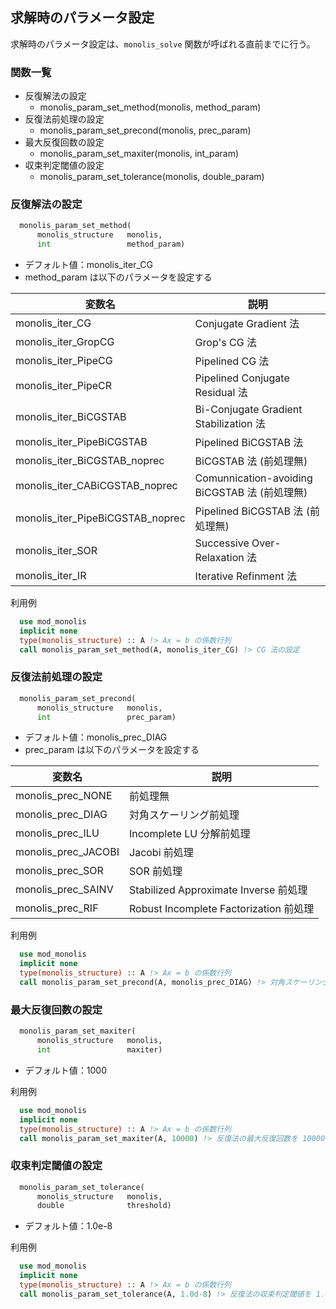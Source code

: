 
## 求解時のパラメータ設定

求解時のパラメータ設定は、`monolis_solve` 関数が呼ばれる直前までに行う。

### 関数一覧

- 反復解法の設定
    - monolis_param_set_method(monolis, method_param)
- 反復法前処理の設定
    - monolis_param_set_precond(monolis, prec_param)
- 最大反復回数の設定
    - monolis_param_set_maxiter(monolis, int_param)
- 収束判定閾値の設定
    - monolis_param_set_tolerance(monolis, double_param)

<!--
- 入力係数行列のスケーリングの設定
    - monolis_param_set_is_scaling(monolis, bool)
- 入力係数行列のリオーダリングの設定
    - monolis_param_set_is_reordering(monolis, bool)
- 入力解ベクトルの初期化の設定
    - monolis_param_set_is_init_x(monolis, bool)
- 入力係数行列を対称行列と見なすかの設定
    - monolis_param_set_is_sym_matrix(monolis, bool)
- デバッグログ出力の設定
    - monolis_param_set_is_debug(monolis, bool)
- 入力係数行列の対角成分に零成分が含まれの設定
    - monolis_param_set_is_check_diag(monolis, bool)
-
    - monolis_param_set_show_iterlog(monolis, bool)
    - monolis_param_set_show_time(monolis, bool)
    - monolis_param_set_show_summary(monolis, bool)
-->

### 反復解法の設定

```fortran
  monolis_param_set_method(
      monolis_structure   monolis,
      int                 method_param)
```

- デフォルト値：monolis_iter_CG
- method_param は以下のパラメータを設定する

| 変数名 | 説明 |
| ---- | ---- |
| monolis_iter_CG | Conjugate Gradient 法 |
| monolis_iter_GropCG | Grop's CG 法 |
| monolis_iter_PipeCG | Pipelined CG 法 |
| monolis_iter_PipeCR | Pipelined Conjugate Residual 法 |
| monolis_iter_BiCGSTAB | Bi-Conjugate Gradient Stabilization 法 |
| monolis_iter_PipeBiCGSTAB | Pipelined BiCGSTAB 法 |
| monolis_iter_BiCGSTAB_noprec | BiCGSTAB 法 (前処理無) |
| monolis_iter_CABiCGSTAB_noprec | Comunnication-avoiding BiCGSTAB 法 (前処理無) |
| monolis_iter_PipeBiCGSTAB_noprec | Pipelined BiCGSTAB 法 (前処理無) |
| monolis_iter_SOR | Successive Over-Relaxation 法 |
| monolis_iter_IR | Iterative Refinment 法 |

利用例

```fortran
  use mod_monolis
  implicit none
  type(monolis_structure) :: A !> Ax = b の係数行列
  call monolis_param_set_method(A, monolis_iter_CG) !> CG 法の設定
```

### 反復法前処理の設定

```fortran
  monolis_param_set_precond(
      monolis_structure   monolis,
      int                 prec_param)
```

- デフォルト値：monolis_prec_DIAG
- prec_param は以下のパラメータを設定する

| 変数名 | 説明 |
| ---- | ---- |
| monolis_prec_NONE | 前処理無 |
| monolis_prec_DIAG | 対角スケーリング前処理 |
| monolis_prec_ILU | Incomplete LU 分解前処理 |
| monolis_prec_JACOBI | Jacobi 前処理 |
| monolis_prec_SOR | SOR 前処理 |
| monolis_prec_SAINV | Stabilized Approximate Inverse 前処理 |
| monolis_prec_RIF | Robust Incomplete Factorization 前処理 |

<!--
| monolis_prec_SPIKE | SPIKE 前処理 |
| monolis_prec_DIRECT | 直接法 |
| monolis_prec_MUMPS | MUMPS |
-->

利用例

```fortran
  use mod_monolis
  implicit none
  type(monolis_structure) :: A !> Ax = b の係数行列
  call monolis_param_set_precond(A, monolis_prec_DIAG) !> 対角スケーリング前処理の設定
```

### 最大反復回数の設定

```fortran
  monolis_param_set_maxiter(
      monolis_structure   monolis,
      int                 maxiter)
```

- デフォルト値：1000

利用例

```fortran
  use mod_monolis
  implicit none
  type(monolis_structure) :: A !> Ax = b の係数行列
  call monolis_param_set_maxiter(A, 10000) !> 反復法の最大反復回数を 10000 回に設定
```

### 収束判定閾値の設定

```fortran
  monolis_param_set_tolerance(
      monolis_structure   monolis,
      double              threshold)
```

- デフォルト値：1.0e-8

利用例

```fortran
  use mod_monolis
  implicit none
  type(monolis_structure) :: A !> Ax = b の係数行列
  call monolis_param_set_tolerance(A, 1.0d-8) !> 反復法の収束判定閾値を 1.0e-8 回に設定
```
